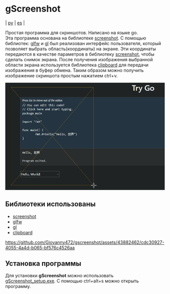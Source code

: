 
# **gScreenshot**

| [ру](https://github.com/Giovanny472/gscreenshot) | [es](https://github.com/Giovanny472/gscreenshot/blob/main/README.es.md) |

Простая программа для скриншотов. Написано на языке go.  
Эта программа основана на библиотеке  [screenshot](https://github.com/kbinani/screenshot). C помощью библиотек: [glfw](https://github.com/go-gl/glfw) и [gl](https://github.com/go-gl/gl) был реализован интерфейс пользователя, который позволяет выбрать область(координаты) на экране.  Эти координаты передаются в качестве параметров в библиотеку [screenshot](https://github.com/kbinani/screenshot), чтобы сделать снимок экрана. После получения изображения выбранной области экрана используется библиотека [clipboard](https://github.com/golang-design/clipboard) для передачи изображения в буфер обмена. Таким образом можно получить изображение скриншота простым нажатием ctrl+v.

![gscreenshot](/asset/img/gscreenshot.png)

## Библиотеки использованы
+  [screenshot](https://github.com/kbinani/screenshot)
+  [glfw](https://github.com/go-gl/glfw)
+  [gl](https://github.com/go-gl/gl)
+  [clipboard](https://github.com/golang-design/clipboard) 

https://github.com/Giovanny472/gscreenshot/assets/43882462/cdc30927-4055-4a4d-b065-bf576c4526aa

## Установка программы
Для установки **gScreenshot** можно использовать [gScreenshot_setup.exe](https://github.com/Giovanny472/gscreenshot/releases/tag/v0.1). С помощью ctrl+alt+s можно открыть программу.
